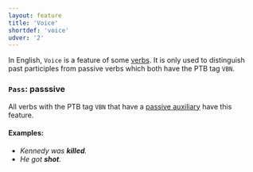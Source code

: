 ```yaml
---
layout: feature
title: 'Voice'
shortdef: 'voice'
udver: '2'
---
```


In English, `Voice` is a feature of some [verbs](en-pos/VERB). It is only used to distinguish past participles from passive verbs which both have the PTB tag `VBN`.

### <a name="Pass">`Pass`</a>: passsive

All verbs with the PTB tag `VBN` that have a [passive auxiliary](en-dep/auxpass) have this feature.

#### Examples:

* _Kennedy was <b>killed</b>._
* _He got <b>shot</b>._
<!-- Interlanguage links updated So kvě 14 19:02:45 CEST 2022 -->
